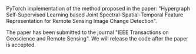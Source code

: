 PyTorch implementation of the method proposed in the paper: "Hypergraph Self-Supervised Learning based Joint Spectral-Spatial-Temporal Feature Representation for Remote Sensing Image Change Detection".

The paper has been submitted to the journal "IEEE Transactions on Geoscience and Remote Sensing". We will release the code after the paper is accepted.

